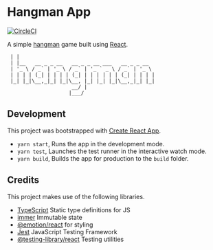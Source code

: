 # Hangman App

[![CircleCI](https://circleci.com/gh/mrgeorgegray/hangman.svg?style=svg)](https://circleci.com/gh/mrgeorgegray/hangman)

A simple [hangman](<https://en.wikipedia.org/wiki/Hangman_(game)>) game built using [React](https://reactjs.org/).

```_
 | |
 | |__   __ _ _ __   __ _ _ __ ___   __ _ _ __
 | '_ \ / _` | '_ \ / _` | '_ ` _ \ / _` | '_ \
 | | | | (_| | | | | (_| | | | | | | (_| | | | |
 |_| |_|\__,_|_| |_|\__, |_| |_| |_|\__,_|_| |_|
                     __/ |
                    |___/
```

## Development

This project was bootstrapped with [Create React App](https://github.com/facebook/create-react-app).

- `yarn start`, Runs the app in the development mode.
- `yarn test`, Launches the test runner in the interactive watch mode.
- `yarn build`, Builds the app for production to the `build` folder.

## Credits

This project makes use of the following libraries.

- [TypeScript](https://www.typescriptlang.org/) Static type definitions for JS
- [immer](https://github.com/immerjs/immer) Immutable state
- [@emotion/react](https://emotion.sh/docs/introduction) for styling
- [Jest](https://jestjs.io/) JavaScript Testing Framework
- [@testing-library/react](https://testing-library.com/docs/react-testing-library/intro/) Testing utilities
